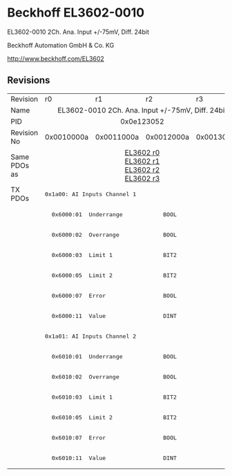 # Beckhoff EL3602-0010

EL3602-0010 2Ch. Ana. Input +/-75mV, Diff. 24bit

Beckhoff Automation GmbH & Co. KG

http://www.beckhoff.com/EL3602

## Revisions
<table>
<tr >
<td>Revision</td>
<td><div class="foo">r0</div></td>
<td><div class="foo">r1</div></td>
<td><div class="foo">r2</div></td>
<td><div class="foo">r3</div></td>
</tr>
<tr >
<td>Name</td>
<td colspan=4 align="center"><div class="foo">EL3602-0010 2Ch. Ana. Input +/-75mV, Diff. 24bit</div></td>
</tr>
<tr >
<td>PID</td>
<td colspan=4 align="center"><div class="foo">0x0e123052</div></td>
</tr>
<tr >
<td>Revision No</td>
<td>0x0010000a</td>
<td>0x0011000a</td>
<td>0x0012000a</td>
<td>0x0013000a</td>
</tr>
<tr >
<td>Same PDOs as</td>
<td colspan=4 align="center"><a href="EL3602">EL3602 r0</a><br/><a href="EL3602">EL3602 r1</a><br/><a href="EL3602">EL3602 r2</a><br/><a href="EL3602">EL3602 r3</a></td>
</tr>
<tr class="txpdo pdosection">
<td rowspan=14 valign=top>TX PDOs</td>
<td colspan=4 align="left"><pre>0x1a00: AI Inputs Channel 1</pre></td>
<td></td>
</tr>
<tr class="txpdo">
<td colspan=4 align="left"><pre>  0x6000:01  Underrange            BOOL</pre></td>
</tr>
<tr class="txpdo">
<td colspan=4 align="left"><pre>  0x6000:02  Overrange             BOOL</pre></td>
</tr>
<tr class="txpdo">
<td colspan=4 align="left"><pre>  0x6000:03  Limit 1               BIT2</pre></td>
</tr>
<tr class="txpdo">
<td colspan=4 align="left"><pre>  0x6000:05  Limit 2               BIT2</pre></td>
</tr>
<tr class="txpdo">
<td colspan=4 align="left"><pre>  0x6000:07  Error                 BOOL</pre></td>
</tr>
<tr class="txpdo">
<td colspan=4 align="left"><pre>  0x6000:11  Value                 DINT</pre></td>
</tr>
<tr class="txpdo pdosection">
<td colspan=4 align="left"><pre>0x1a01: AI Inputs Channel 2</pre></td>
</tr>
<tr class="txpdo">
<td colspan=4 align="left"><pre>  0x6010:01  Underrange            BOOL</pre></td>
</tr>
<tr class="txpdo">
<td colspan=4 align="left"><pre>  0x6010:02  Overrange             BOOL</pre></td>
</tr>
<tr class="txpdo">
<td colspan=4 align="left"><pre>  0x6010:03  Limit 1               BIT2</pre></td>
</tr>
<tr class="txpdo">
<td colspan=4 align="left"><pre>  0x6010:05  Limit 2               BIT2</pre></td>
</tr>
<tr class="txpdo">
<td colspan=4 align="left"><pre>  0x6010:07  Error                 BOOL</pre></td>
</tr>
<tr class="txpdo">
<td colspan=4 align="left"><pre>  0x6010:11  Value                 DINT</pre></td>
</tr>
</table>
